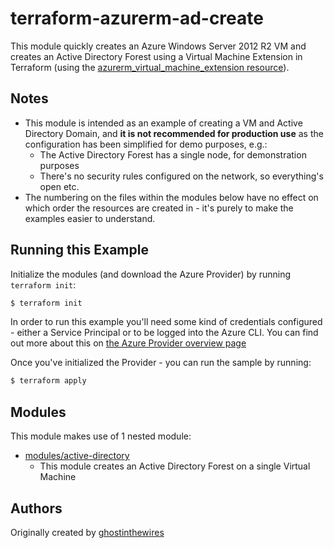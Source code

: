 # terraform-azurerm-ad-create
This module quickly creates an Azure Windows Server 2012 R2 VM and creates an Active Directory Forest using a Virtual Machine Extension in Terraform (using the [azurerm_virtual_machine_extension resource](https://www.terraform.io/docs/providers/azurerm/r/virtual_machine_extension.html)).


## Notes

- This module is intended as an example of creating a VM and Active Directory Domain, and **it is not recommended for production use** as the configuration has been simplified for demo purposes, e.g.:
  - The Active Directory Forest has a single node, for demonstration purposes
  - There's no security rules configured on the network, so everything's open etc.
- The numbering on the files within the modules below have no effect on which order the resources are created in - it's purely to make the examples easier to understand.

## Running this Example

Initialize the modules (and download the Azure Provider) by running `terraform init`:

```bash
$ terraform init
```

In order to run this example you'll need some kind of credentials configured - either a Service Principal or to be logged into the Azure CLI. You can find out more about this on [the Azure Provider overview page](https://www.terraform.io/docs/providers/azurerm/index.html)

Once you've initialized the Provider - you can run the sample by running:

```bash
$ terraform apply
```
## Modules

This module makes use of 1 nested module:
 * [modules/active-directory](modules/active-directory)
    - This module creates an Active Directory Forest on a single Virtual Machine

## Authors

Originally created by [ghostinthewires](https://github.com/ghostinthewires)
